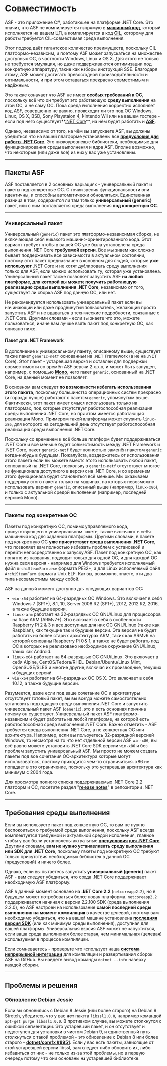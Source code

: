 # Совместимость

ASF - это приложение C#, работающее на платформе .NET Core. Это значит, что ASF не компилируется напрямую в **[машинный код](https://ru.wikipedia.org/wiki/%D0%9C%D0%B0%D1%88%D0%B8%D0%BD%D0%BD%D1%8B%D0%B9_%D0%BA%D0%BE%D0%B4)**, который исполняется на вашем ЦП, а компилируется в код **[CIL](https://ru.wikipedia.org/wiki/Common_Intermediate_Language)**, которому для работы требуется CIL-совместимая среда выполнения.

Этот подход даёт гигантское количество преимуществ, поскольку CIL платформо-независим, и поэтому ASF может запускаться на множестве доступных ОС, в частности Windows, Linux и OS X. Для этого не только не требуется эмуляция, но даже поддерживаются оптимизации под конкретную аппаратуру, такие как наборы инструкций SSE. Благодаря этому, ASF может достигать превосходной производительности и оптимальности, и при этом оставаться прекрасно совместимым и надёжным.

Это также означает что ASF не имеет **особых требований к ОС**, поскольку всё что он требует это работающую **среду выполнения** на этой ОС, а не саму ОС. Пока среда выполнения корректно исполняет код ASF, совершенно не важно, происходит ли это под ОС Windows, Linux, OS X, BSD, Sony Playstaion 4, Nintendo Wii или на вашем тостере - если под него существует**[.NET Core](https://github.com/dotnet/core-setup#daily-builds)**, на нём будет работать и **[ASF](https://github.com/JustArchiNET/ArchiSteamFarm/releases/latest)**.

Однако, независимо от того, на чём вы запускаете ASF, вы должны убедиться что на вашей платформе установлены все **[предусловия для работы .NET Core](https://github.com/dotnet/core/blob/master/Documentation/prereqs.md)**. Это низкоуровневые библиотеки, необходимые для функционирования среды выполнения и ядра ASF. Вполне возможно, что некоторые (или даже все) из них у вас уже установлены.

* * *

## Пакеты ASF

ASF поставляется в 2 основных вариациях - универсальный пакет и пакеты под конкретные ОС. С точки зрения функциональности они идентичны, и способны автоматически обновляться. Единственная разница в том, содержится ли там только **универсальный (generic)** пакет, или с ним поставляется среда выполнения **под конкретную ОС**.

* * *

### Универсальный пакет

Универсальный (`generic`) пакет это платформо-независимая сборка, не включающая себя никакого машинно-ориентированного кода. Этот вариант требует чтобы в вашей ОС уже была установлена среда выполнения .NET Core **требуемой версии**. Все мы знаем как сложно бывает поддерживать все зависимости в актуальном состоянии, поэтому этот пакет предназначен в основном для людей, которые **уже используют** .NET Core и не хотят дублировать среду выполнения только для ASF, если можно использовать ту, которая уже установлена. Универсальный пакет также позволяет запустить ASF **на любой платформе, для которой вы можете получить работающую реализацию среды выполнения .NET Core**, независимо от того, существует ли сборка ASF под данную ОС, или нет.

Не рекомендуется использовать универсальный пакет если вы начинающий или даже продвинутый пользователь, желающий просто запустить ASF и не вдаваться в технические подробности, связанные с .NET Core. Другими словами - если вы знаете что это, можете пользоваться, иначе вам лучше взять пакет под конкретную ОС, как описано ниже.

#### Пакет для .NET Framework

В дополнение к универсальному пакету, описанному выше, существует также пакет `generic-netf` основанный на .NET Framework (а не на .NET Core). Этот пакет - устаревшая версия и оставлен для поддержки совместимости со времён ASF версии 2.x.x.x, и может быть запущен, например, с помощью **[Mono](https://www.mono-project.com)**, чего пакет `generic`, основанный на .NET Core, на данный момент не позволяет.

В основном вам следует **по возможности избегать использования этого пакета**, поскольку большинство операционных систем прекрасно (и гораздо лучше) работают с пакетом `generic`, упомянутым выше. Фактически, этот пакет имеет смысл использовать только на платформах, под которые отсутствует работоспособная реализация среды выполнения .NET Core, но при этом имеется работающая реализация Mono. Примером такой платформы может служить `linux-x86`, для которого на сегодняшний день отсутствует работоспособная реализация среды выполнения .NET Core.

Поскольку со временем к всё больше платформ будет поддерживаться .NET Core и всё меньше будет совместимость между .NET Framework и .NET Core, пакет `generic-netf` будет полностью заменён пакетом `generic` когда-нибудь в будущем. Пожалуйста, воздержитесь от использования этого пакета если вы можете вместо этого использовать любой пакет, основанный на .NET Core, поскольку в `generic-netf` отсутствует многое из функционала доступного в версиях на .NET Core, и со временем этого функционала будет становиться всё меньше. Мы оказываем поддержку этого пакета только на машинах, на которых невозможно использовать вариант `generic`, описанный выше (например, `linux-x86`), и только с актуальной средой выполнения (например, последней версией Mono).

* * *

### Пакеты под конкретные ОС

Пакеты под конкретную ОС, помимо управляемого кода, присутствующего в универсальном пакете, также включают в себя машинный код для заданной платформы. Другими словами, в пакете под конкретную ОС **уже присутствует среда выполнения .NET Core**, что позволяет вам полностью избежать проблем с установкой и перейти непосредственно к запуску ASF. Пакет под конкретную ОС, как понятно из названия, подходит только для одной ОС, и для каждой ОС нужна своя версия - например для Windows требуется исполняемый файл `ArchiSteamFarm.exe` формата PE32+, а для Linux исполняемый файл `ArchiSteamFarm` формата Unix ELF. Как вы, возможно, знаете, эти два типа несовместимы между собой.

ASF на данный момент доступно для следующих вариантов ОС:

- `win-x64` работает на 64-разрядных ОС Windows. Это включает в себя Windows 7 (SP1+), 8.1, 10, Server 2008 R2 (SP1+), 2012, 2012 R2, 2016, а также будущие версии.
- `linux-arm` работает на 32-разрядных ОС GNU/Linux для процессоров на базе ARM (ARMv7+). Это включает в себя в особенности Raspberry Pi 2 & 3 и все доступные для них ОС GNU/Linux (такие как Raspbian), как текущие так и будущие версии. Эта версия не будет работать на более старых архитектурах ARM, таких как ARMv6 на которой основаны Raspberry Pi 0 & 1, а также не будет работать под ОС в которых не реализовано необходимое окружение GNU/Linux, таких как Android.
- `linux-x64` работает на 64-разрядных ОС GNU/Linux. Это включает в себя Alpine, CentOS/Fedora/RHEL, Debian/Ubuntu/Linux Mint, OpenSUSE/SLES и многие другие, включая их производные, текущих и будущих версий.
- `win-x64` работает на 64-разрядных ОС OS X. Это включает в себя 10.12, а также будущие версии.

Разумеется, даже если под ваше сочетание ОС и архитектуры отсутствует готовый пакет, вы вы всегда можете самостоятельно установить подходящую среду выполнения .NET Core и запустить универсальный пакет ASF (`generic`), это и есть основная причина почему он существует. Универсальный пакет ASF платформо-независим и будет работать на любой платформе, на которой есть работоспособная среда выполнения .NET Core. Важно отметить - ASF требуется среда выполнения .NET Core, а не конкретная ОС или архитектура. Например, если вы пользуетесь 32-разрядной версией Windows, то несмотря на то что нет отдельной версии ASF `win-x86`, вы всё равно можете установить .NET Core SDK версии `win-x86` и без проблем запустить универсальный ASF. Мы просто не можем создать пакеты под все сочетания ОС-архитектура которые могут использоваться, поэтому приходится чем-то ограничиться. x86 не попадает в это ограничение, поскольку это устаревшая архитектура как минимум с 2004 года.

Для просмотра полного списка поддерживаемых .NET Core 2.2 платформ и ОС, посетите раздел "**[release notes](https://github.com/dotnet/core/blob/master/release-notes/2.2/2.2-supported-os.md)**" в репозитории .NET Core.

* * *

## Требования среды выполнения

Если вы используете пакет под конкретную ОС, то вам не нужно беспокоиться о требуемой среде выполнения, поскольку ASF всегда комплектуется требуемой и актуальной средой исполнения, главное чтобы у вас были установлены актуальные **[предусловия для .NET Core](https://github.com/dotnet/core/blob/master/Documentation/prereqs.md)**. Другими словами, **вам не нужно устанавливать среду выполнения или SDK для .NET Core**, поскольку пакеты под конкретную ОС требуют только присутствия необходимых библиотек в данной ОС (предусловий) и ничего более.

Однако, если вы пытаетесь запустить **универсальный (generic)** пакет ASF - вам следует убедиться, что среда .NET Core поддерживает необходимую ASF платформу.

ASF в данный момент основано на **.NET Core 2.2** (`netcoreapp2.2`), но в будущем может потребоваться более новая платформа. `netcoreapp2.2` поддерживается начиная с версии 2.2.100 SDK (среда выполнения 2.2.0), но ASF настроен на использование **самой последней среды выполнения на момент компиляции** в качестве целевой, поэтому вам необходимо убедиться, что на вашей машине установлена **[последняя версия SDK](https://dotnet.microsoft.com/download)** (или как минимум среды выполнения), доступная для вашей платформы. Универсальная версия ASF может не запуститься, если ваша среда выполнения более старая, чем минимальная (целевая) используемая в процессе компиляции.

Если сомневаетесь - проверьте что использует наша **[система непрерывной интеграции](https://ci.appveyor.com/project/JustArchi/ArchiSteamFarm)** для компиляции и развертывания сборок ASF на GitHub. Вы найдёте вывод команды `dotnet --info` наверху каждой сборки.

* * *

## Проблемы и решения

### Обновление Debian Jessie

Если вы обновились с Debian 8 Jessie (или более старого) на Debian 9 Stretch, убедитесь что у вас **нет** пакета `libssl1.0.0`, например командой `apt-get purge libssl1.0.0`. В противном случае, вы можете столкнутся с ошибкой сегментации. Это устаревший пакет, и он отсутствует и недоступен для установки в чистом Debian 9, и единственный путь столкнуться с такой проблемой - это обновление с Debian 8 или более старого - **[dotnet/corefx #8951](https://github.com/dotnet/corefx/issues/8951#issuecomment-314455190)**. Если у вас есть пакеты, зависящие от этой устаревшей версии libssl, вам следует либо обновить их, либо избавиться от них - не только из-за этой проблемы, но в первую очередь потому что они основаны на устаревшей библиотеке.